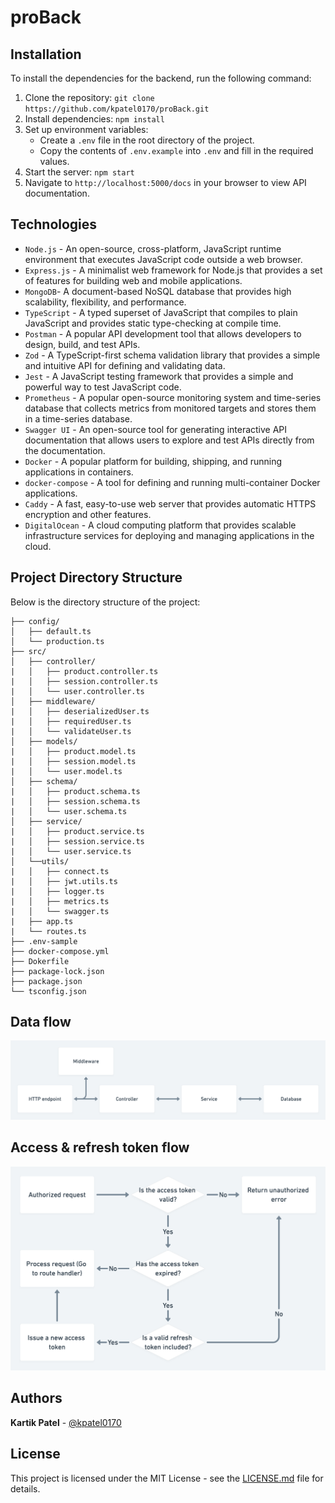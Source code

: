 # proBack

## Installation

To install the dependencies for the backend, run the following command:

1. Clone the repository: `git clone https://github.com/kpatel0170/proBack.git`
2. Install dependencies: `npm install`
3. Set up environment variables:
    - Create a `.env` file in the root directory of the project.
    - Copy the contents of `.env.example` into `.env` and fill in the required values.
4. Start the server: `npm start`
5. Navigate to `http://localhost:5000/docs` in your browser to view API documentation.


## Technologies
- `Node.js` - An open-source, cross-platform, JavaScript runtime environment that executes JavaScript code outside a web browser.
- `Express.js` - A minimalist web framework for Node.js that provides a set of features for building web and mobile applications.
- `MongoDB`- A document-based NoSQL database that provides high scalability, flexibility, and performance.
- `TypeScript` - A typed superset of JavaScript that compiles to plain JavaScript and provides static type-checking at compile time.
- `Postman` - A popular API development tool that allows developers to design, build, and test APIs.
- `Zod` - A TypeScript-first schema validation library that provides a simple and intuitive API for defining and validating data.
- `Jest` - A JavaScript testing framework that provides a simple and powerful way to test JavaScript code. 
- `Prometheus` - A popular open-source monitoring system and time-series database that collects metrics from monitored targets and stores them in a time-series database.
- `Swagger UI` - An open-source tool for generating interactive API documentation that allows users to explore and test APIs directly from the documentation.
- `Docker` - A popular platform for building, shipping, and running applications in containers.
- `docker-compose` - A tool for defining and running multi-container Docker applications.
- `Caddy` - A fast, easy-to-use web server that provides automatic HTTPS encryption and other features.
- `DigitalOcean` - A cloud computing platform that provides scalable infrastructure services for deploying and managing applications in the cloud.


## Project Directory Structure

Below is the directory structure of the project:

```
├── config/
│   ├── default.ts
│   └── production.ts
├── src/
│   ├── controller/
|   │   ├── product.controller.ts
|   │   ├── session.controller.ts
|   │   └── user.controller.ts
│   ├── middleware/
|   │   ├── deserializedUser.ts
|   │   ├── requiredUser.ts
|   │   └── validateUser.ts
│   ├── models/
|   │   ├── product.model.ts
|   │   ├── session.model.ts
|   │   └── user.model.ts
│   ├── schema/
|   │   ├── product.schema.ts
|   │   ├── session.schema.ts
|   │   └── user.schema.ts
│   ├── service/
|   │   ├── product.service.ts
|   │   ├── session.service.ts
|   │   └── user.service.ts
│   └──utils/
|   │   ├── connect.ts
|   │   ├── jwt.utils.ts
|   │   ├── logger.ts
|   │   ├── metrics.ts
|   │   └── swagger.ts
|   ├── app.ts
|   └── routes.ts
├── .env-sample
├── docker-compose.yml
├── Dokerfile
├── package-lock.json
├── package.json
└── tsconfig.json
```



## Data flow
![](./diagrams/data-flow.png)


## Access & refresh token flow
![](./diagrams/refresh-token-flow.png)

## Authors
 **Kartik Patel** - [@kpatel0170](https://github.com/kpatel0170)

## License
This project is licensed under the MIT License - see the [LICENSE.md](LICENSE.md) file for details.